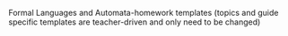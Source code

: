 Formal Languages and Automata-homework templates (topics and guide specific templates are teacher-driven and only need to be changed)

